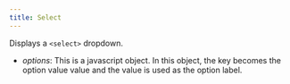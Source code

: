 ```yaml
---
title: Select
---
```

Displays a `<select>` dropdown.

- *options*: This is a javascript object. In this object, the key becomes the option value value and the value is used as the option label.